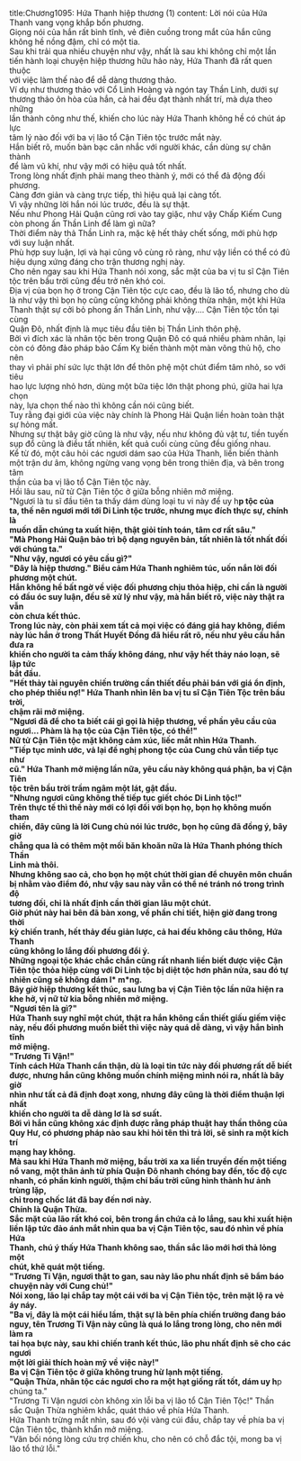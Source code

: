 title:Chương1095: Hứa Thanh hiệp thương (1)
content:
Lời nói của Hứa Thanh vang vọng khắp bốn phương.<br>Giọng nói của hắn rất bình tĩnh, vẻ điên cuồng trong mắt của hắn cũng<br>không hề nồng đậm, chỉ có một tia.<br>Sau khi trải qua nhiều chuyện như vậy, nhất là sau khi không chỉ một lần<br>tiến hành loại chuyện hiệp thương hữu hảo này, Hứa Thanh đã rất quen thuộc<br>với việc làm thế nào để dễ dàng thương thảo.<br>Ví dụ như thương thảo với Cổ Linh Hoàng và ngón tay Thần Linh, dưới sự<br>thương thảo ôn hòa của hắn, cả hai đều đạt thành nhất trí, mà dựa theo những<br>lần thành công như thế, khiến cho lúc này Hứa Thanh không hề có chút áp lực<br>tâm lý nào đối với ba vị lão tổ Cận Tiên tộc trước mắt này.<br>Hắn biết rõ, muốn bàn bạc cân nhắc với người khác, cần dùng sự chân thành<br>để làm vũ khí, như vậy mới có hiệu quả tốt nhất.<br>Trong lòng nhất định phải mang theo thành ý, mới có thể đả động đối<br>phương.<br>Càng đơn giản và càng trực tiếp, thì hiệu quả lại càng tốt.<br>Vì vậy những lời hắn nói lúc trước, đều là sự thật.<br>Nếu như Phong Hải Quận cũng rơi vào tay giặc, như vậy Chấp Kiếm Cung<br>còn phong ấn Thần Linh để làm gì nữa?<br>Thời điểm này thả Thần Linh ra, mặc kệ hết thảy chết sống, mới phù hợp<br>với suy luận nhất.<br>Phù hợp suy luận, lợi và hại cũng vô cùng rõ ràng, như vậy liền có thể có đủ<br>hiệu dụng xứng đáng cho trận thương nghị này.<br>Cho nên ngay sau khi Hứa Thanh nói xong, sắc mặt của ba vị tu sĩ Cận Tiên<br>tộc trên bầu trời cũng đều trở nên khó coi.<br>Địa vị của bọn họ ở trong Cận Tiên tộc cực cao, đều là lão tổ, nhưng cho dù<br>là như vậy thì bọn họ cũng cũng không phải không thừa nhận, một khi Hứa<br>Thanh thật sự cởi bỏ phong ấn Thần Linh, như vậy.... Cận Tiên tộc tồn tại cùng<br>Quận Đô, nhất định là mục tiêu đầu tiên bị Thần Linh thôn phệ.<br>Bởi vì đích xác là nhân tộc bên trong Quận Đô có quá nhiều phàm nhân, lại<br>còn có đông đảo pháp bảo Cấm Kỵ biến thành một màn võng thủ hộ, cho nên<br>thay vì phải phí sức lực thật lớn để thôn phệ một chút điểm tâm nhỏ, so với tiêu<br>hao lực lượng nhỏ hơn, dùng một bữa tiệc lớn thật phong phú, giữa hai lựa chọn<br>này, lựa chọn thế nào thì không cần nói cũng biết.<br>Tuy rằng đại giới của việc này chính là Phong Hải Quận liền hoàn toàn thật<br>sự hỏng mất.<br>Nhưng sự thật bây giờ cũng là như vậy, nếu như không đủ vật tư, tiền tuyến<br>sụp đổ cũng là điều tất nhiên, kết quả cuối cùng cũng đều giống nhau.<br>Kể từ đó, một câu hỏi các ngươi dám sao của Hứa Thanh, liền biến thành<br>một trận dư âm, không ngừng vang vọng bên trong thiên địa, và bên trong tâm<br>thần của ba vị lão tổ Cận Tiên tộc này.<br>Hồi lâu sau, nữ tử Cận Tiên tộc ở giữa bỗng nhiên mở miệng.<br>"Ngươi là tu sĩ đầu tiên ta thấy dám dùng loại tu vi này để uy h**p tộc của<br>ta, thế nên ngươi mới tới Di Linh tộc trước, nhưng mục đích thực sự, chính là<br>muốn dẫn chúng ta xuất hiện, thật giỏi tính toán, tâm cơ rất sâu."<br>"Mà Phong Hải Quận bảo trì bộ dạng nguyên bản, tất nhiên là tốt nhất đối<br>với chúng ta."<br>"Như vậy, ngươi có yêu cầu gì?"<br>"Đây là hiệp thương." Biểu cảm Hứa Thanh nghiêm túc, uốn nắn lời đối<br>phương một chút.<br>Hắn không hề bất ngờ về việc đối phương chịu thỏa hiệp, chỉ cần là người<br>có đầu óc suy luận, đều sẽ xử lý như vậy, mà hắn biết rõ, việc này thật ra vẫn<br>còn chưa kết thúc.<br>Trong lúc này, còn phải xem tất cả mọi việc có đáng giá hay không, điểm<br>này lúc hắn ở trong Thất Huyết Đồng đã hiểu rất rõ, nếu như yêu cầu hắn đưa ra<br>khiến cho người ta cảm thấy không đáng, như vậy hết thảy náo loạn, sẽ lập tức<br>bắt đầu.<br>"Hết thảy tài nguyên chiến trường cần thiết đều phải bán với giá ổn định,<br>cho phép thiếu nợ!" Hứa Thanh nhìn lên ba vị tu sĩ Cận Tiên Tộc trên bầu trời,<br>chậm rãi mở miệng.<br>"Ngươi đã để cho ta biết cái gì gọi là hiệp thương, về phần yêu cầu của<br>ngươi... Phàm là hạ tộc của Cận Tiên tộc, có thể!"<br>Nữ tử Cận Tiên tộc mặt không cảm xúc, liếc mắt nhìn Hứa Thanh.<br>"Tiếp tục minh ước, vả lại đề nghị phong tộc của Cung chủ vẫn tiếp tục như<br>cũ." Hứa Thanh mở miệng lần nữa, yêu cầu này không quá phận, ba vị Cận Tiên<br>tộc trên bầu trời trầm ngâm một lát, gật đầu.<br>"Nhưng ngươi cũng không thể tiếp tục giết chóc Di Linh tộc!"<br>Trên thực tế thì thế này mới có lợi đối với bọn họ, bọn họ không muốn tham<br>chiến, đây cũng là lời Cung chủ nói lúc trước, bọn họ cũng đã đồng ý, bây giờ<br>chẳng qua là có thêm một mối băn khoăn nữa là Hứa Thanh phóng thích Thần<br>Linh mà thôi.<br>Nhưng không sao cả, cho bọn họ một chút thời gian để chuyên môn chuẩn<br>bị nhằm vào điểm đó, như vậy sau này vẫn có thể né tránh nó trong trình độ<br>tương đối, chỉ là nhất định cần thời gian lâu một chút.<br>Giờ phút này hai bên đã bàn xong, về phần chi tiết, hiện giờ đang trong thời<br>kỳ chiến tranh, hết thảy đều giản lược, cả hai đều không câu thông, Hứa Thanh<br>cũng không lo lắng đối phương đổi ý.<br>Những ngoại tộc khác chắc chắn cũng rất nhanh liền biết được việc Cận<br>Tiên tộc thỏa hiệp cùng với Di Linh tộc bị diệt tộc hơn phân nửa, sau đó tự<br>nhiên cũng sẽ không dám l* m*ng.<br>Bây giờ hiệp thương kết thúc, sau lưng ba vị Cận Tiên tộc lần nữa hiện ra<br>khe hở, vị nữ tử kia bỗng nhiên mở miệng.<br>"Ngươi tên là gì?"<br>Hứa Thanh suy nghĩ một chút, thật ra hắn không cần thiết giấu giếm việc<br>này, nếu đối phương muốn biết thì việc này quá dễ dàng, vì vậy hắn bình tĩnh<br>mở miệng.<br>"Trương Ti Vận!"<br>Tính cách Hứa Thanh cẩn thận, dù là loại tin tức này đối phương rất dễ biết<br>được, nhưng hắn cũng không muốn chính miệng mình nói ra, nhất là bây giờ<br>nhìn như tất cả đã định đoạt xong, nhưng đây cũng là thời điểm thuận lợi nhất<br>khiến cho người ta dễ dàng lơ là sơ suất.<br>Bởi vì hắn cũng không xác định được rằng pháp thuật hay thần thông của<br>Quy Hư, có phương pháp nào sau khi hỏi tên thì trả lời, sẽ sinh ra một kích trí<br>mạng hay không.<br>Mà sau khi Hứa Thanh mở miệng, bầu trời xa xa liền truyền đến một tiếng<br>nổ vang, một thân ảnh từ phía Quận Đô nhanh chóng bay đến, tốc độ cực<br>nhanh, có phần kinh người, thậm chí bầu trời cũng hình thành hư ảnh trùng lặp,<br>chỉ trong chốc lát đã bay đến nơi này.<br>Chính là Quận Thừa.<br>Sắc mặt của lão rất khó coi, bên trong ẩn chứa cả lo lắng, sau khi xuất hiện<br>liền lập tức đảo ánh mắt nhìn qua ba vị Cận Tiên tộc, sau đó nhìn về phía Hứa<br>Thanh, chú ý thấy Hứa Thanh không sao, thần sắc lão mới hơi thả lỏng một<br>chút, khẽ quát một tiếng.<br>"Trương Ti Vận, ngươi thật to gan, sau này lão phu nhất định sẽ bẩm báo<br>chuyện này với Cung chủ!"<br>Nói xong, lão lại chắp tay một cái với ba vị Cận Tiên tộc, trên mặt lộ ra vẻ<br>áy náy.<br>"Ba vị, đây là một cái hiểu lầm, thật sự là bên phía chiến trường đang báo<br>nguy, tên Trương Ti Vận này cũng là quá lo lắng trong lòng, cho nên mới làm ra<br>tai họa bực này, sau khi chiến tranh kết thúc, lão phu nhất định sẽ cho các ngươi<br>một lời giải thích hoàn mỹ về việc này!"<br>Ba vị Cận Tiên tộc ở giữa không trung hừ lạnh một tiếng.<br>"Quận Thừa, nhân tộc các ngươi cho ra một hạt giống rất tốt, dám uy h**p<br>chúng ta."<br>"Trương Ti Vận ngươi còn không xin lỗi ba vị lão tổ Cận Tiên Tộc!" Thần<br>sắc Quận Thừa nghiêm khắc, quát tháo về phía Hứa Thanh.<br>Hứa Thanh trừng mắt nhìn, sau đó vội vàng cúi đầu, chắp tay về phía ba vị<br>Cận Tiên tộc, thành khẩn mở miệng.<br>"Vãn bối nóng lòng cứu trợ chiến khu, cho nên có chỗ đắc tội, mong ba vị<br>lão tổ thứ lỗi."